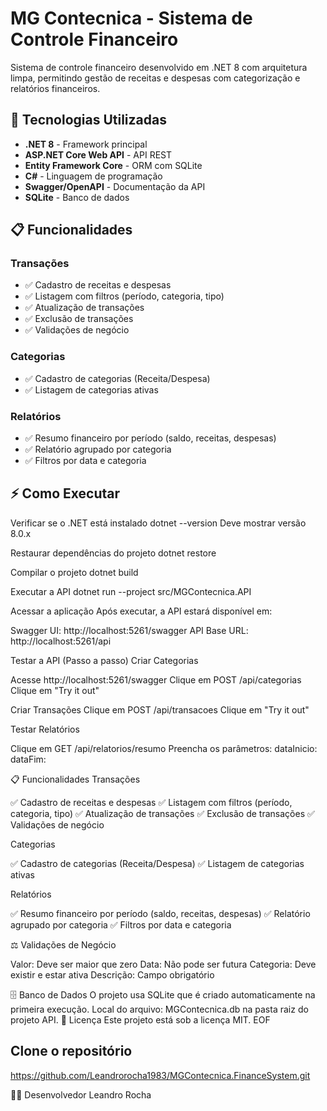 # MG Contecnica - Sistema de Controle Financeiro

Sistema de controle financeiro desenvolvido em .NET 8 com arquitetura limpa, permitindo gestão de receitas e despesas com categorização e relatórios financeiros.

## 🚀 Tecnologias Utilizadas

- **.NET 8** - Framework principal
- **ASP.NET Core Web API** - API REST
- **Entity Framework Core** - ORM com SQLite
- **C#** - Linguagem de programação
- **Swagger/OpenAPI** - Documentação da API
- **SQLite** - Banco de dados

## 📋 Funcionalidades

### Transações
- ✅ Cadastro de receitas e despesas
- ✅ Listagem com filtros (período, categoria, tipo)
- ✅ Atualização de transações
- ✅ Exclusão de transações
- ✅ Validações de negócio

### Categorias
- ✅ Cadastro de categorias (Receita/Despesa)
- ✅ Listagem de categorias ativas

### Relatórios
- ✅ Resumo financeiro por período (saldo, receitas, despesas)
- ✅ Relatório agrupado por categoria
- ✅ Filtros por data e categoria

## ⚡ Como Executar

Verificar se o .NET está instalado
dotnet --version
Deve mostrar versão 8.0.x

Restaurar dependências do projeto
dotnet restore

Compilar o projeto
dotnet build

Executar a API
dotnet run --project src/MGContecnica.API

Acessar a aplicação
Após executar, a API estará disponível em:

Swagger UI: http://localhost:5261/swagger
API Base URL: http://localhost:5261/api

Testar a API (Passo a passo)
Criar Categorias

Acesse http://localhost:5261/swagger
Clique em POST /api/categorias
Clique em "Try it out"

Criar Transações
Clique em POST /api/transacoes
Clique em "Try it out"

Testar Relatórios

Clique em GET /api/relatorios/resumo
Preencha os parâmetros:
dataInicio:
dataFim: 

📋 Funcionalidades
Transações

✅ Cadastro de receitas e despesas
✅ Listagem com filtros (período, categoria, tipo)
✅ Atualização de transações
✅ Exclusão de transações
✅ Validações de negócio

Categorias

✅ Cadastro de categorias (Receita/Despesa)
✅ Listagem de categorias ativas

Relatórios

✅ Resumo financeiro por período (saldo, receitas, despesas)
✅ Relatório agrupado por categoria
✅ Filtros por data e categoria

⚖️ Validações de Negócio

Valor: Deve ser maior que zero
Data: Não pode ser futura
Categoria: Deve existir e estar ativa
Descrição: Campo obrigatório

🗄️ Banco de Dados
O projeto usa SQLite que é criado automaticamente na primeira execução.
Local do arquivo: MGContecnica.db na pasta raiz do projeto API.
📄 Licença
Este projeto está sob a licença MIT.
EOF

## Clone o repositório
https://github.com/Leandrorocha1983/MGContecnica.FinanceSystem.git

👨‍💻 Desenvolvedor
Leandro Rocha
